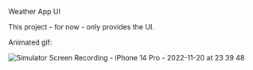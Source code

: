 Weather App UI

This project - for now - only provides the UI.

Animated gif:

![Simulator Screen Recording - iPhone 14 Pro - 2022-11-20 at 23 39 48](https://user-images.githubusercontent.com/97634053/202925058-43d5f865-22fe-4f3b-9280-5a987d356d75.gif)
